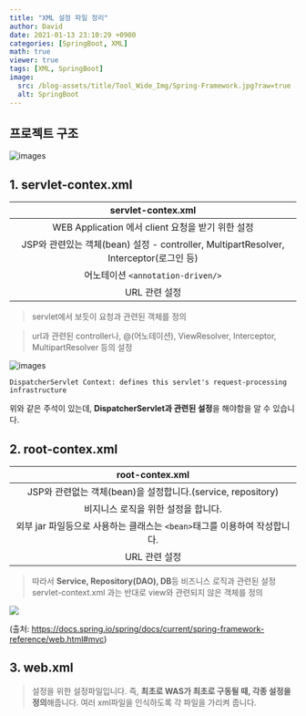 ```yaml
---
title: "XML 설정 파일 정리"
author: David
date: 2021-01-13 23:10:29 +0900
categories: [SpringBoot, XML]
math: true
viewer: true
tags: [XML, SpringBoot]
image:
  src: /blog-assets/title/Tool_Wide_Img/Spring-Framework.jpg?raw=true
  alt: SpringBoot
---
```


## 프로젝트 구조
![images](https://media.vlpt.us/images/zkffhtm6523/post/e0b2bd9c-bc1d-45d5-a751-ae2bfd3e9e12/image.png)

## 1. servlet-contex.xml

| servlet-contex.xml |
| - |
| <center>WEB Application 에서 client 요청을 받기 위한 설정 <center>|
| <center> JSP와 관련있는 객체(bean) 설정 - controller, MultipartResolver, Interceptor(로그인 등) <center> |
| <center> 어노테이션 ```<annotation-driven/>``` </center>|
| <center> URL 관련 설정 </center>|

> servlet에서 보듯이 요청과 관련된 객체를 정의

>url과 관련된 controller나, @(어노테이션), ViewResolver, Interceptor, MultipartResolver 등의 설정

![images](https://images.velog.io/images/zkffhtm6523/post/1e6f10f5-06d5-49d8-8d73-9319377b4578/image.png)

```
DispatcherServlet Context: defines this servlet's request-processing infrastructure
```

위와 같은 주석이 있는데, **DispatcherServlet과 관련된 설정**을 해야함을 알 수 있습니다.

## 2. root-contex.xml
| root-contex.xml |
| - |
| <center> JSP와 관련없는 객체(bean)을 설정합니다.(service, repository) <center>|
| <center>  비지니스 로직을 위한 설정을 합니다. <center> |
| <center> 외부 jar 파일등으로 사용하는 클래스는 `<bean>`태그를 이용하여 작성합니다. </center>|
| <center> URL 관련 설정 </center>|
  
>따라서 **Service, Repository(DAO), DB**등 비즈니스 로직과 관련된 설정
 servlet-context.xml 과는 반대로 view와 관련되지 않은 객체를 정의
  
![](https://images.velog.io/images/zkffhtm6523/post/39a725c0-f4aa-4e5a-8a2b-d6000fe528ab/image.png)
  
(출처: https://docs.spring.io/spring/docs/current/spring-framework-reference/web.html#mvc)
  
## 3. web.xml
  
>설정을 위한 설정파일입니다.
즉, **최초로 WAS가 최초로 구동될 때, 각종 설정을 정의**해줍니다.
여러 xml파일을 인식하도록 각 파일을 가리켜 줍니다.
